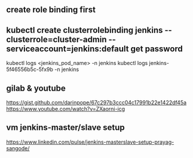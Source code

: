 create role binding first
--------------------------------
kubectl create clusterrolebinding jenkins --clusterrole=cluster-admin --serviceaccount=jenkins:default
get password
-----------------
kubectl logs <jenkins_pod_name> -n jenkins
kubectl logs jenkins-5f46556b5c-5fx9b -n jenkins

gilab & youtube
---------------
https://gist.github.com/darinpope/67c297b3ccc04c17991b22e1422df45a
https://www.youtube.com/watch?v=ZXaorni-icg 


vm jenkins-master/slave setup
-----------------------------
https://www.linkedin.com/pulse/jenkins-masterslave-setup-prayag-sangode/
